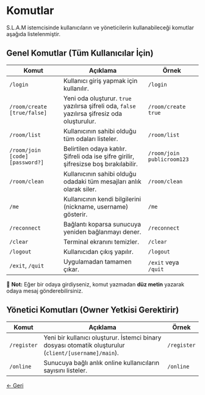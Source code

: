 # Komutlar

S.L.A.M istemcisinde kullanıcıların ve yöneticilerin kullanabileceği komutlar aşağıda listelenmiştir.

## Genel Komutlar (Tüm Kullanıcılar İçin)

| Komut                           | Açıklama                                                                                      | Örnek                      |
| ------------------------------- | --------------------------------------------------------------------------------------------- | -------------------------- |
| `/login`                        | Kullanıcı giriş yapmak için kullanılır.                                                       | `/login`                   |
| `/room/create [true/false]`     | Yeni oda oluşturur. `true` yazılırsa şifreli oda, `false` yazılırsa şifresiz oda oluşturulur. | `/room/create true`        |
| `/room/list`                    | Kullanıcının sahibi olduğu tüm odaları listeler.                                              | `/room/list`               |
| `/room/join [code] [password?]` | Belirtilen odaya katılır. Şifreli oda ise şifre girilir, şifresizse boş bırakılabilir.        | `/room/join publicroom123` |
| `/room/clean`                   | Kullanıcının sahibi olduğu odadaki tüm mesajları anlık olarak siler.                          | `/room/clean`              |
| `/me`                           | Kullanıcının kendi bilgilerini (nickname, username) gösterir.                                 | `/me`                      |
| `/reconnect`                    | Bağlantı koparsa sunucuya yeniden bağlanmayı dener.                                           | `/reconnect`               |
| `/clear`                        | Terminal ekranını temizler.                                                                   | `/clear`                   |
| `/logout`                       | Kullanıcıdan çıkış yapılır.                                                                   | `/logout`                  |
| `/exit`, `/quit`                | Uygulamadan tamamen çıkar.                                                                    | `/exit` veya `/quit`       |

💬 **Not:** Eğer bir odaya girdiyseniz, komut yazmadan **düz metin** yazarak odaya mesaj gönderebilirsiniz.

## Yönetici Komutları (Owner Yetkisi Gerektirir)

| Komut       | Açıklama                                                                                              | Örnek       |
| ----------- | ----------------------------------------------------------------------------------------------------- | ----------- |
| `/register` | Yeni bir kullanıcı oluşturur. İstemci binary dosyası otomatik oluşturulur (`client/[username]/main`). | `/register` |
| `/online`   | Sunucuya bağlı anlık online kullanıcıların sayısını listeler.                                         | `/online`   |

[← Geri](./02_features.md)

